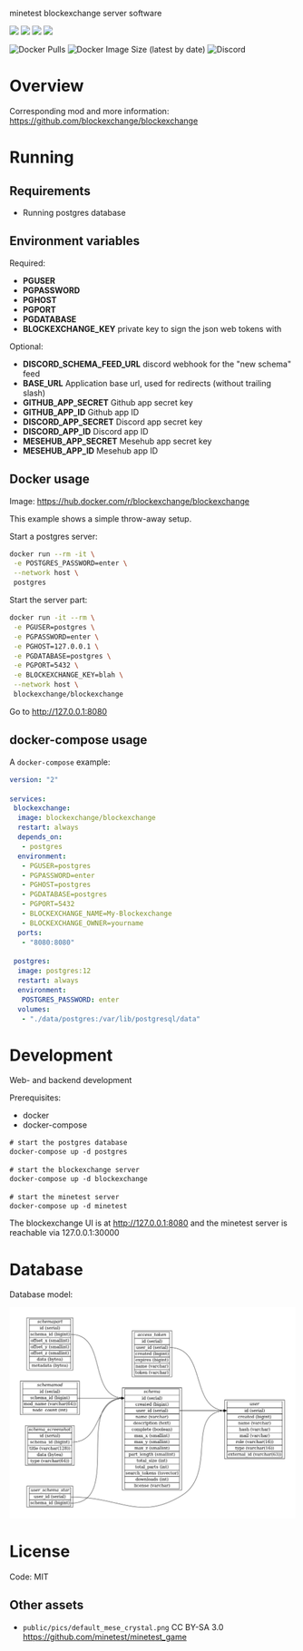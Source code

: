 minetest blockexchange server software

![](https://github.com/blockexchange/blockexchange_server/workflows/docker/badge.svg)
![](https://github.com/blockexchange/blockexchange_server/workflows/jshint/badge.svg)
![](https://github.com/blockexchange/blockexchange_server/workflows/test/badge.svg)
![](https://github.com/blockexchange/blockexchange_server/workflows/selenium/badge.svg)

![Docker Pulls](https://img.shields.io/docker/pulls/blockexchange/blockexchange)
![Docker Image Size (latest by date)](https://img.shields.io/docker/image-size/blockexchange/blockexchange)
![Discord](https://img.shields.io/discord/736160589130235965)

# Overview

Corresponding mod and more information: https://github.com/blockexchange/blockexchange

# Running

## Requirements

* Running postgres database

## Environment variables

Required:
* **PGUSER**
* **PGPASSWORD**
* **PGHOST**
* **PGPORT**
* **PGDATABASE**
* **BLOCKEXCHANGE_KEY** private key to sign the json web tokens with

Optional:
* **DISCORD_SCHEMA_FEED_URL** discord webhook for the "new schema" feed
* **BASE_URL** Application base url, used for redirects (without trailing slash)
* **GITHUB_APP_SECRET** Github app secret key
* **GITHUB_APP_ID** Github app ID
* **DISCORD_APP_SECRET** Discord app secret key
* **DISCORD_APP_ID** Discord app ID
* **MESEHUB_APP_SECRET** Mesehub app secret key
* **MESEHUB_APP_ID** Mesehub app ID

## Docker usage

Image: https://hub.docker.com/r/blockexchange/blockexchange

This example shows a simple throw-away setup.

Start a postgres server:
```bash
docker run --rm -it \
 -e POSTGRES_PASSWORD=enter \
 --network host \
 postgres
```

Start the server part:
```bash
docker run -it --rm \
 -e PGUSER=postgres \
 -e PGPASSWORD=enter \
 -e PGHOST=127.0.0.1 \
 -e PGDATABASE=postgres \
 -e PGPORT=5432 \
 -e BLOCKEXCHANGE_KEY=blah \
 --network host \
 blockexchange/blockexchange
```

Go to http://127.0.0.1:8080

## docker-compose usage

A `docker-compose` example:

```yml
version: "2"

services:
 blockexchange:
  image: blockexchange/blockexchange
  restart: always
  depends_on:
   - postgres
  environment:
   - PGUSER=postgres
   - PGPASSWORD=enter
   - PGHOST=postgres
   - PGDATABASE=postgres
   - PGPORT=5432
   - BLOCKEXCHANGE_NAME=My-Blockexchange
   - BLOCKEXCHANGE_OWNER=yourname
  ports:
   - "8080:8080"

 postgres:
  image: postgres:12
  restart: always
  environment:
   POSTGRES_PASSWORD: enter
  volumes:
   - "./data/postgres:/var/lib/postgresql/data"
```


# Development

Web- and backend development

Prerequisites:
* docker
* docker-compose

```
# start the postgres database
docker-compose up -d postgres

# start the blockexchange server
docker-compose up -d blockexchange

# start the minetest server
docker-compose up -d minetest
```

The blockexchange UI is at http://127.0.0.1:8080 and the minetest server is reachable via 127.0.0.1:30000

# Database

Database model:

<img src="./doc/database.png"/>

# License

Code: MIT

## Other assets

* `public/pics/default_mese_crystal.png` CC BY-SA 3.0 https://github.com/minetest/minetest_game
